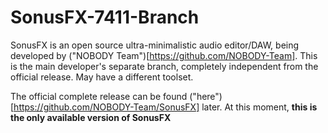 # SonusFX-7411-Branch
SonusFX is an open source ultra-minimalistic audio editor/DAW, being developed by ("NOBODY Team")[https://github.com/NOBODY-Team].
This is the main developer's separate branch, completely independent from the official release. May have a different toolset.

The official complete release can be found ("here")[https://github.com/NOBODY-Team/SonusFX] later. At this moment, **this is the only available version of SonusFX**
